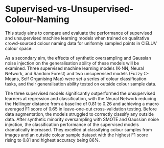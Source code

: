 # Supervised-vs-Unsupervised-Colour-Naming
This study aims to compare and evaluate the performance of supervised and unsupervised machine learning models when trained on qualitative crowd-sourced colour naming data for uniformly sampled points in CIELUV colour space. 

As a secondary aim, the effects of synthetic oversampling and Gaussian noise injection on the generalisation ability of these models will be examined. Three supervised machine learning models (K-NN, Neural Network, and Random Forest) and two unsupervised models (Fuzzy C-Means, Self Organising Map) were set a series of colour classification tasks, and their generalisation ability tested on outside colour sample data. 

The three supervised models significantly outperformed the unsupervised learners at regression and classification, with the Neural Network reducing the 
Hellinger distance from a baseline of 0.81 to 0.26 and achieving a macro averaged F1 score of 0.65 in leave-one-out cross-validation testing. Before data augmentation, the models struggled to correctly classify any outside data. After synthetic minority oversampling with SMOTE and Gaussian noise injection, the classification performance of the supervised models dramatically increased. They excelled at classifying colour samples from images and an outside colour sample dataset with the highest F1 score rising to 0.81 and highest accuracy being 86%. 

